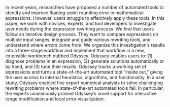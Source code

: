 In recent years, researchers have proposed a number of automated tools to
identify and improve floating-point rounding error in mathematical expressions.
However, users struggle to effectively apply these tools. In this paper, we
work with novices, experts, and tool developers to investigate user needs
during the expression rewriting process. We find that users follow an iterative
design process. They want to compare expressions on multiple input ranges,
integrate and guide various rewriting tools, and understand where errors come
from. We organize this investigation’s results into a three-stage workflow and
implement that workflow in a new, extensible workbench dubbed Odyssey. Odyssey
enables users to: (1) diagnose problems in an expression, (2) generate
solutions automatically or by hand, and (3) tune their results.  Odyssey tracks
a working set of expressions and turns a state-of-the-art automated tool
“inside out,” giving the user access to internal heuristics, algorithms, and
functionality. In a user study, Odyssey enabled five expert numerical analysts
to solve challenging rewriting problems where state-of-the-art automated tools
fail. In particular, the experts unanimously praised Odyssey’s novel support
for interactive range modification and local error visualization.

